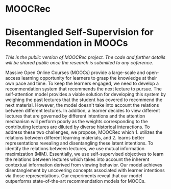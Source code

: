 # MOOCRec
# Disentangled Self-Supervision for Recommendation in MOOCs


*This is the public version of MOOCRec project. The code and further details will be shared public once the research is submiited to any coference.*


Massive Open Online Courses (MOOCs) provide a large-scale and open-access learning opportunity for learners to grasp the knowledge at their own pace and time. To keep the learners engaged, we need to develop a recommendation system that recommends the next lecture to pursue. The self-attention model provides a viable solution for developing this system by weighing the past lectures that the student has covered to recommend the next material. However, the model doesn't take into account the relations between different lectures. In addition, a learner decides to view different lectures that are governed by different intentions and the attention mechanism will perform poorly as the weights corresponding to the contributing lectures are diluted by diverse historical interactions. To address these two challenges, we propose, MOOCRec which 1. utilizes the relations between different learning materials, and 2. learns better representations revealing and disentangling these latent intentions. To identify the relations between lectures, we use mutual information maximization (MIM). Essentially, we use self-supervised objectives to learn the relations between lectures which takes into account the inherent contextual information derived from viewing behavior. Our model achieves disentanglement by uncovering concepts associated with learner intentions via those representations. Our experiments reveal that our model outperforms state-of-the-art recommendation models for MOOCs.
